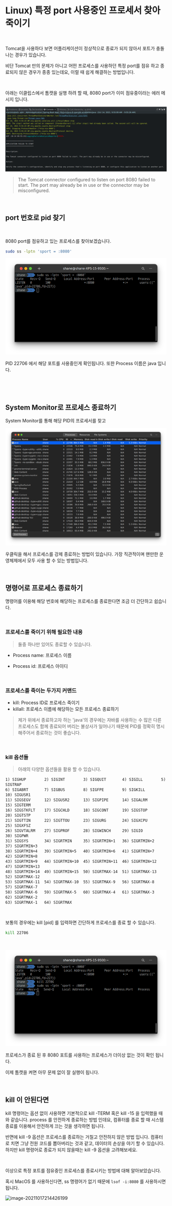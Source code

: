 # Linux) 특정 port 사용중인 프로세서 찾아 죽이기

​		

Tomcat을 사용하다 보면 어플리케이션이 정상적으로 종료가 되지 않아서 포트가 충돌 나는 경우가 있습니다. 

비단 Tomcat 만의 문제가 아니고 어떤 프로세스를 사용하던 특정 port를 점유 하고 종료되지 않은 경우가 종종 있는데요, 이럴 때 쉽게 해결하는 방법입니다.

​	

아래는 이클립스에서 톰캣을 실행 하려 할 때, 8080 port가 이미 점유중이라는 에러 메시지 입니다.

![image-20211014100143457](https://raw.githubusercontent.com/Shane-Park/markdownBlog/master/OS/linux/findPidByPort.assets/image-20211014100143457.png)

> The Tomcat connector configured to listen on port 8080 failed to start. The port may already be in use or the connector may be misconfigured.

​	

## port 번호로 pid 찾기

​	

8080 port를 점유하고 있는 프로세스를 찾아보겠습니다.

```bash
sudo ss -lptn 'sport = :8080'
```

![image-20211014100309471](https://raw.githubusercontent.com/Shane-Park/markdownBlog/master/OS/linux/findPidByPort.assets/image-20211014100309471.png)

PID 22706 에서 해당 포트를 사용중인게 확인됩니다. 또한 Process 이름은 java 입니다.

​	

​		

## System Monitor로 프로세스 종료하기

System Monitor를 통해 해당 PID의 프로세서를 찾고

![image-20211014101003289](https://raw.githubusercontent.com/Shane-Park/markdownBlog/master/OS/linux/findPidByPort.assets/image-20211014101003289.png)

우클릭을 해서 프로세스를 강제 종료하는 방법이 있습니다. 가장 직관적이며 왠만한 운영체제에서 모두 사용 할 수 있는 방법입니다.

​	

## 명령어로 프로세스 종료하기

명령어를 이용해 해당 번호에 해당하는 프로세스를 종료한다면 조금 더 간단하고 쉽습니다.

​	

### 프로세스를 죽이기 위해 필요한 내용

> 둘중 하나만 있어도 종료할 수 있습니다.

- Process name: 프로세스 이름

- Process id: 프로세스 아이디




​	

### 프로세스를 죽이는 두가지 커맨드

- kill: Process ID로 프로세스 죽이기
- killall: 프로세스 이름에 해당하는 모든 프로세스 종료하기

>  제가 위에서 종료하고자 하는 'java'의 경우에는 자바를 사용하는 수 많은 다른 프로세스도 함께 종료되어 버리는 불상사가 일어나기 때문에 PID를 정확히 명시해주어서 종료하는 것이 좋습니다.

​		

### kill 옵션들

> 아래의 다양한 옵션들을 활용 할 수 있습니다.

```
1) SIGHUP        2) SIGINT        3) SIGQUIT       4) SIGILL        5) SIGTRAP
6) SIGABRT       7) SIGBUS        8) SIGFPE        9) SIGKILL       10) SIGUSR1
11) SIGSEGV      12) SIGUSR2      13) SIGPIPE      14) SIGALRM      15) SIGTERM
16) SIGSTKFLT    17) SIGCHLD      18) SIGCONT      19) SIGSTOP      20) SIGTSTP
21) SIGTTIN      22) SIGTTOU      23) SIGURG       24) SIGXCPU      25) SIGXFSZ
26) SIGVTALRM    27) SIGPROF      28) SIGWINCH     29) SIGIO        30) SIGPWR
31) SIGSYS       34) SIGRTMIN     35) SIGRTMIN+1   36) SIGRTMIN+2   37) SIGRTMIN+3
38) SIGRTMIN+4   39) SIGRTMIN+5   40) SIGRTMIN+6   41) SIGRTMIN+7   42) SIGRTMIN+8
43) SIGRTMIN+9   44) SIGRTMIN+10  45) SIGRTMIN+11  46) SIGRTMIN+12  47) SIGRTMIN+13
48) SIGRTMIN+14  49) SIGRTMIN+15  50) SIGRTMAX-14  51) SIGRTMAX-13  52) SIGRTMAX-12
53) SIGRTMAX-11  54) SIGRTMAX-10  55) SIGRTMAX-9   56) SIGRTMAX-8   57) SIGRTMAX-7
58) SIGRTMAX-6   59) SIGRTMAX-5   60) SIGRTMAX-4   61) SIGRTMAX-3   62) SIGRTMAX-2
63) SIGRTMAX-1   64) SIGRTMAX
```

​	

보통의 경우에는 kill [pid] 를 입력하면 간단하게 프로세스를 종료 할 수 있습니다.

```bash
kill 22706
```

​	

![image-20211014101222197](https://raw.githubusercontent.com/Shane-Park/markdownBlog/master/OS/linux/findPidByPort.assets/image-20211014101222197.png)

프로세스가 종료 된 후 8080 포트를 사용하는 프로세스가 더이상 없는 것이 확인 됩니다. 

이제 톰캣을 켜면 아무 문제 없이 잘 실행이 됩니다.

​	

## kill 이 안된다면

kill 명령어는 옵션 없이 사용하면 기본적으로 kill -TERM 혹은 kill -15 을 입력했을 때와 같습니다. process 를 안전하게 종료하는 방법 인데요, 컴퓨터를 종료 할 때 시스템 종료를 이용해서 안전하게 끄는 것을 생각하면 됩니다.

반면에 kill -9 옵션은 프로세스를 종료하는 거칠고 안전하지 않은 방법 입니다. 컴퓨터로 치면 그냥 전원 코드를 뽑아버리는 것과 같고, 데이터의 손상을 야기 할 수 있습니다. 하지만 kill 명령어로 종료가 되지 않을때는 kill -9 옵션을 고려해보세요.

​			

이상으로 특정 포트를 점유중인 프로세스를 종료시키는 방법에 대해 알아보았습니다.

혹시 MacOS 를 사용하신다면, ss 명령어가 없기 때문에 `lsof -i:8080` 를 사용하시면 됩니다.

![image-20211017214426199](https://raw.githubusercontent.com/Shane-Park/markdownBlog/OS/linux/findPidByPort.assets/image-20211017214426199.png)
